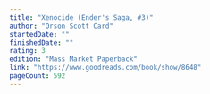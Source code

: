 ```yaml
---
title: "Xenocide (Ender's Saga, #3)"
author: "Orson Scott Card"
startedDate: ""
finishedDate: ""
rating: 3
edition: "Mass Market Paperback"
link: "https://www.goodreads.com/book/show/8648"
pageCount: 592
---
```




